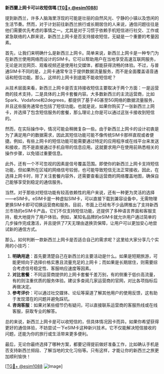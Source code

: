 **新西蘭上网卡可以收短信嗎 [[TG💪+ @esim1088](https://t.me/s/esim1088)]**

提到新西兰，许多人脑海里浮现的可能是壮丽的自然风光、宁静的小镇以及悠闲的生活节奏。然而，对于计划前往新西兰旅行或长期居住的人来说，通信问题往往是他们需要优先考虑的事情之一。尤其是对于习惯于依赖手机短信进行社交、工作或紧急联络的人群来说，新西兰上网卡是否支持接收短信，无疑是一个重要的考量因素。

首先，让我们来明确什么是新西兰上网卡。简单来说，新西兰上网卡是一种专门为在新西兰使用网络而设计的SIM卡。它可以帮助用户在当地享受高速互联网服务，无论是浏览网页、观看视频还是使用社交媒体，都能获得流畅的体验。不过，与普通SIM卡不同的是，上网卡通常专注于提供数据流量服务，而不是全面覆盖语音通话和短信功能。那么，这样的上网卡到底能不能收短信呢？

从技术层面来看，新西兰上网卡是否支持接收短信主要取决于两个方面：一是运营商的技术支持，二是具体的上网卡套餐内容。大多数新西兰的主流运营商，比如Spark、Vodafone和2degrees，都提供了基于4G甚至5G网络的数据流量服务，并且这些服务通常也包括了短信功能。也就是说，如果你购买了一张新西兰上网卡，并选择了包含短信服务的套餐，那么理论上你是可以通过这张卡接收到短信的。

然而，在实际操作中，情况可能会稍微复杂一些。由于新西兰上网卡的设计初衷是为了满足用户的数据需求，因此其短信功能可能不像传统SIM卡那样直观或者便捷。例如，有些上网卡的短信功能可能需要通过特定的应用程序或在线平台来发送和接收，而不是直接通过手机自带的信息应用。这就要求用户在使用前熟悉相关的操作步骤，以免错过重要信息。

此外，还有一个不可忽视的因素是信号覆盖范围。即使你的新西兰上网卡支持短信功能，但如果所在区域的网络信号较弱，也可能导致短信无法正常接收。因此，在选择上网卡时，除了关注套餐内容外，还需要查看运营商的网络覆盖地图，确保自己能够享受到稳定的通信服务。

当然，对于那些对短信功能有较高依赖性的用户来说，还有一种更为灵活的选择——eSIM卡。eSIM卡是一种虚拟SIM卡，可以直接下载到兼容设备中，无需物理更换SIM卡即可切换运营商和服务。目前，市面上已经有不少品牌推出了支持新西兰市场的eSIM卡产品，它们不仅支持短信功能，还提供了多种语言界面和客服支持，极大地提升了用户体验。例如，某知名品牌的eSIM卡就允许用户通过简单的几步操作完成激活，并且提供了7天无理由退换货保障，让用户可以更加安心地尝试新的通信方式。

那么，如何判断一款新西兰上网卡是否适合自己的需求呢？这里给大家分享几个实用的小技巧：

1. **明确用途**：首先要清楚自己在新西兰的主要活动是什么。如果是短期旅游，可能更倾向于选择价格实惠且流量充足的上网卡；而如果是长期居住，则需要综合考虑信号稳定性、客服响应速度等因素。
2. **对比套餐**：不同运营商提供的上网卡套餐千差万别，有的侧重于低价高流量，有的则注重优质的服务体验。建议多查阅几家运营商的官网，对比各项指标后再做决定。
3. **参考评价**：可以通过社交媒体、论坛等渠道了解其他用户的使用反馈，这有助于发现潜在的问题并避免踩坑。
4. **咨询客服**：如果对某些细节仍有疑问，可以直接联系运营商的客服热线或在线客服，获取专业的解答。

总的来说，新西兰上网卡是可以收短信的，但具体情况因卡而异。如果你希望获得更好的通信体验，不妨尝试一下eSIM卡这种新兴技术。它不仅能解决短信接收的问题，还能为你的旅行或生活带来更多便利。

最后，无论你最终选择了哪种方案，都要记得提前做好准备工作，比如确认手机是否支持新西兰频段、了解当地的文化习俗等。只有这样，才能让你的新西兰之旅更加顺利愉快！

[[TG💪+ @esim1088](https://t.me/s/esim1088) ![Image](https://i.postimg.cc/4NQfJmqS/Snipaste-2025-05-13-00-14-12.png)]